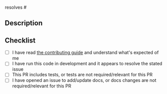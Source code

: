 resolves # <!-- markdownlint-disable first-line-h1 -->

<!---
  Include the number of the issue addressed by this PR above if applicable.
  PRs for code changes without an associated issue *will not be merged*.
  See CONTRIBUTING.md for more information.
-->

## Description <!-- markdownlint-disable header-style -->

<!---
  Describe the Pull Request here. Add any references and info to help reviewers
  understand your changes. Include any tradeoffs you considered.
-->

## Checklist

- [ ] I have read [the contributing guide](https://github.com/infinitelambda/diqu/blob/main/CONTRIBUTING.md) and understand what's expected of me
- [ ] I have run this code in development and it appears to resolve the stated issue
- [ ] This PR includes tests, or tests are not required/relevant for this PR
- [ ] I have opened an issue to add/update docs, or docs changes are not required/relevant for this PR
